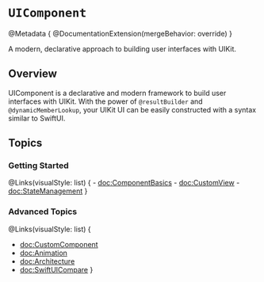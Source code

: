 # ``UIComponent``

@Metadata {
    @DocumentationExtension(mergeBehavior: override)
}

A modern, declarative approach to building user interfaces with UIKit.

## Overview

UIComponent is a declarative and modern framework to build user interfaces with UIKit. With the power of `@resultBuilder` and `@dynamicMemberLookup`, your UIKit UI can be easily constructed with a syntax similar to SwiftUI. 


## Topics

### Getting Started

@Links(visualStyle: list) {
    - <doc:ComponentBasics>
    - <doc:CustomView>
    - <doc:StateManagement>
}

### Advanced Topics

@Links(visualStyle: list) {
- <doc:CustomComponent>
- <doc:Animation>
- <doc:Architecture>
- <doc:SwiftUICompare>
}
